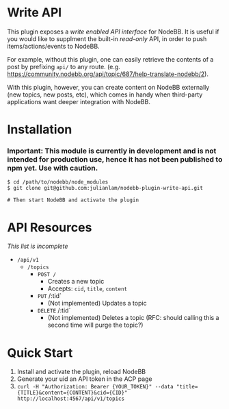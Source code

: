 # Write API

This plugin exposes a *write enabled API interface* for NodeBB. It is useful if you would like to supplment the built-in *read-only* API, in order to push items/actions/events to NodeBB.

For example, without this plugin, one can easily retrieve the contents of a post by prefixing `api/` to any route. (e.g. https://community.nodebb.org/api/topic/687/help-translate-nodebb/2).

With this plugin, however, you can create content on NodeBB externally (new topics, new posts, etc), which comes in handy when third-party applications want deeper integration with NodeBB.

# Installation

### **Important: This module is currently in development and is not intended for production use, hence it has not been published to npm yet. Use with caution.**

```
$ cd /path/to/nodebb/node_modules
$ git clone git@github.com:julianlam/nodebb-plugin-write-api.git

# Then start NodeBB and activate the plugin
```

# API Resources

*This list is incomplete*

* `/api/v1`
    * `/topics`
        * `POST /`
            * Creates a new topic
            * Accepts: `cid`, `title`, `content`
        * `PUT` /:tid`
            * (Not implemented) Updates a topic
        * `DELETE` /:tid`
            * (Not implemented) Deletes a topic (RFC: should calling this a second time will purge the topic?)

# Quick Start

1. Install and activate the plugin, reload NodeBB
1. Generate your uid an API token in the ACP page
1. `curl -H "Authorization: Bearer {YOUR_TOKEN}" --data "title={TITLE}&content={CONTENT}&cid={CID}" http://localhost:4567/api/v1/topics`
